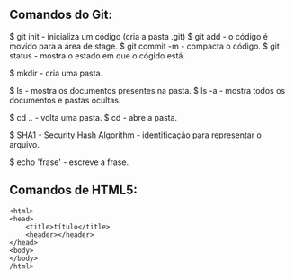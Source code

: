## Comandos do Git:

$ git init - inicializa um código (cria a pasta .git)
$ git add <file> - o código é movido para a área de stage.
$ git commit -m <name> - compacta o código.
$ git status - mostra o estado em que o cógido está.

$ mkdir - cria uma pasta.

$ ls - mostra os documentos presentes na pasta.
$ ls -a - mostra todos os documentos e pastas ocultas.

$ cd .. - volta uma pasta.
$ cd <nome da pasta> - abre a pasta.

$ SHA1 - Security Hash Algorithm - identificação para representar o arquivo.

$ echo 'frase' - escreve a frase.

## Comandos de HTML5:

<!DOCTYPE html>
    <html>
    <head>
        <title>título</title>
        <header></header>
    </head>
    <body>
    </body>
    /html>

